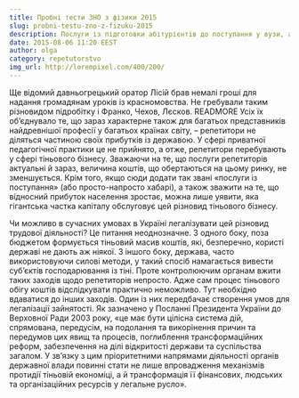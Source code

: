 ```yaml
---
title: Пробні тести ЗНО з фізики 2015
slug: probni-testu-zno-z-fizuku-2015
description: Послуги із підготовки абітурієнтів до поступання у вузи, а також приватна «домашня» практика – один із найбільш закритих і консервативних ринків. Визначити його обсяг практично неможливо.
date: 2015-08-06 11:20 EEST
author: olga
category: repetutorstvo
img_url: http://lorempixel.com/400/200/
---
```


Ще відомий давньогрецький оратор Лісій брав немалі гроші для надання громадянам уроків із красномовства. Не гребували таким різновидом підробітку і Франко, Чехов, Лєсков. READMORE Усіх їх об’єднувало те, що зараз характерне також для багатьох представників найдревнішої професії у багатьох країнах світу, – репетитори не діляться частиною своїх прибутків із державою. У сфері приватної педагогічної практики це не прийнято, а отже, репетитори перебувають у сфері тіньового бізнесу. Зважаючи на те, що послуги репетиторів актуальні й зараз, величина коштів, що обертаються на цьому ринку, не зменшується. Крім того, якщо сюди додати так звані «послуги із поступання» (або просто-напросто хабарі), а також зважити на те, що відносний прибуток населення зростає, можна лише уявити, яка гігантська частка капіталу обслуговує цей різновид тіньового бізнесу.

Чи можливо в сучасних умовах в Україні легалізувати цей різновид трудової діяльності? Це питання неоднозначне. З одного боку, поза бюджетом формується тіньовий масив коштів, які, безперечно, користі державі не дають аж ніякої. З іншого боку, держава, часто використовуючи силові методи, у такий спосіб намагається вивести суб’єктів господарювання із тіні. Проте контролюючим органам вжити таких заходів щодо репетиторів непросто. Адже сам процес тіньового обігу коштів відслідкувати практично неможливо. Тут необхідно вдаватися до інших заходів. Один із них передбачає створення умов для легалізації зайнятості. Як зазначено у Посланні Президента України до Верховної Ради 2003 року, «це має бути цілісна система дій, спрямована, передусім, на подолання та викорінення причин та передумов цих явищ та процесів, поглиблення трансформаційних реформ, забезпечення на ділі відкритості держави та суспільства загалом. У зв’язку з цим пріоритетними напрямами діяльності органів державної влади повинні стати не лише впровадження механізмів протидії тіньовій економіці, а й трансформація її фінансових, людських та організаційних ресурсів у легальне русло».
